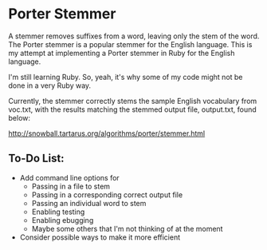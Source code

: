 Porter Stemmer
==============

A stemmer removes suffixes from a word, leaving only the stem of the word. The
Porter stemmer is a popular stemmer for the English language. This is my attempt at implementing a Porter stemmer in Ruby for the English language.

I'm still learning Ruby. So, yeah, it's why some of my code might not be done in a very Ruby way.

Currently, the stemmer correctly stems the sample English vocabulary from voc.txt, with the results matching the stemmed output file, output.txt, found below:

http://snowball.tartarus.org/algorithms/porter/stemmer.html

To-Do List:
--------------

* Add command line options for
  * Passing in a file to stem
  * Passing in a corresponding correct output file
  * Passing an individual word to stem
  * Enabling testing
  * Enabling ebugging
  * Maybe some others that I'm not thinking of at the moment
* Consider possible ways to make it more efficient